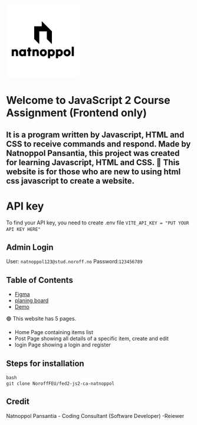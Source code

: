 ![banner img](https://github.com/natnoppol/portfolio-webpage/blob/main/image/portfolio-logo.png)
# Welcome to JavaScript 2 Course Assignment (Frontend only)

## It is a program written by Javascript, HTML and CSS to receive commands and respond. Made by Natnoppol Pansantia, this project was created for learning Javascript, HTML and CSS.  💖 This website is for those who are new to using html css javascript to create a website.

# API key
To find your API key, you need to create .env file 
``` VITE_API_KEY = "PUT YOUR API KEY HERE" ```

## Admin Login
User: `natnoppol123@stud.noroff.no`
Password:`123456789`

## Table of Contents
- [Figma](https://www.figma.com/design/EarMz0a8yDFw4Xfpzxi3GG/Game-App?node-id=2046-2819&node-type=canvas&t=Lyozn3elcG0QnGCf-0)
- [planing board](https://github.com/orgs/NoroffFEU/projects/171/views/1)
- [Demo](https://norofffeu.github.io/fed2-js2-ca-natnoppol/)

🟢 This website has 5 pages.

- Home Page containing items list 
- Post Page showing all details of a specific item, create and edit 
- login Page showing a login and register 

## Steps for installation

```
bash
git clone NoroffFEU/fed2-js2-ca-natnoppol

```

## Credit
Natnoppol Pansantia - Coding Consultant (Software Developer)
-Reiewer
